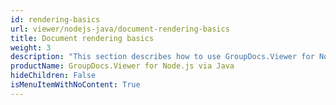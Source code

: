 ```yaml
---
id: rendering-basics
url: viewer/nodejs-java/document-rendering-basics
title: Document rendering basics
weight: 3
description: "This section describes how to use GroupDocs.Viewer for Node.js to convert different document types to PDF, HTML, PNG, and JPEG formats."
productName: GroupDocs.Viewer for Node.js via Java
hideChildren: False
isMenuItemWithNoContent: True
---
```

